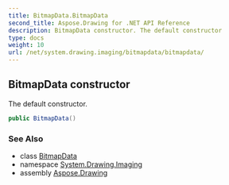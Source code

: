```yaml
---
title: BitmapData.BitmapData
second_title: Aspose.Drawing for .NET API Reference
description: BitmapData constructor. The default constructor
type: docs
weight: 10
url: /net/system.drawing.imaging/bitmapdata/bitmapdata/
---
```

## BitmapData constructor

The default constructor.

```csharp
public BitmapData()
```

### See Also

* class [BitmapData](../)
* namespace [System.Drawing.Imaging](../../bitmapdata/)
* assembly [Aspose.Drawing](../../../)



